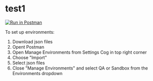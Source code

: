 # test1

[![Run in Postman](https://run.pstmn.io/button.svg)](https://app.getpostman.com/run-collection/277224d309544157a830)

To set up environments:

1. Download json files
2. Opent Postman
3. Open Manage Environments from Settings Cog in top right corner 
4. Choose "Import"
5. Select json files
6. Close "Manage Environments" and select QA or Sandbox from the Environments dropdown
